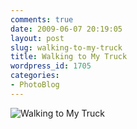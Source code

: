 ```yaml
---
comments: true
date: 2009-06-07 20:19:05
layout: post
slug: walking-to-my-truck
title: Walking to My Truck
wordpress_id: 1705
categories:
- PhotoBlog
---
```


![Walking to My Truck](http://ryanfitzer.com/main/wp-content/uploads/2009/06/street.jpg)

